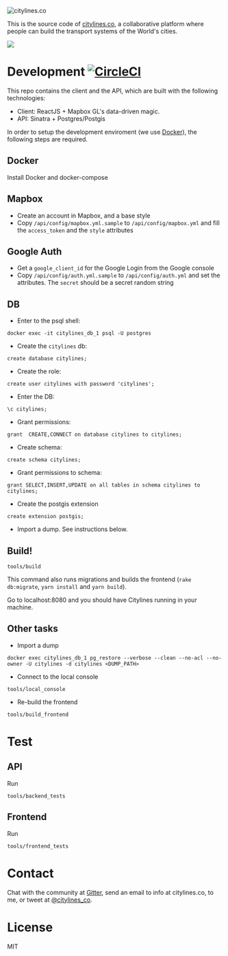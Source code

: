 ![citylines.co](https://user-images.githubusercontent.com/6061036/33101609-a6c7569a-cef7-11e7-8a49-1846b3ccf852.png)

This is the source code of [citylines.co](https://www.citylines.co), a collaborative platform where people can build the transport systems of the World's cities.

![](https://user-images.githubusercontent.com/6061036/40272543-53a12d90-5b85-11e8-88a9-787f257fd243.png)

Development [![CircleCI](https://circleci.com/gh/BrunoSalerno/citylines/tree/master.svg?style=svg)](https://circleci.com/gh/BrunoSalerno/citylines/tree/master)
===========

This repo contains the client and the API, which are built with the following technologies:
- Client: ReactJS + Mapbox GL's data-driven magic.
- API: Sinatra + Postgres/Postgis

In order to setup the development enviroment (we use [Docker](https://www.docker.com/)), the following steps are required.

Docker
------
Install Docker and docker-compose

Mapbox
------
- Create an account in Mapbox, and a base style
- Copy `/api/config/mapbox.yml.sample` to `/api/config/mapbox.yml` and fill the `access_token` and the `style` attributes

Google Auth
-----------
- Get a `google_client_id` for the Google Login from the Google console
- Copy `/api/config/auth.yml.sample` to `/api/config/auth.yml` and set the attributes. The `secret` should be a secret random string

DB
--
- Enter to the psql shell:
```
docker exec -it citylines_db_1 psql -U postgres
```

- Create the `citylines` db:
```
create database citylines;
```

- Create the role:
```
create user citylines with password 'citylines';
```

- Enter the DB:
```
\c citylines;
```

- Grant permissions:
```
grant  CREATE,CONNECT on database citylines to citylines;
```

- Create schema:
```
create schema citylines;
```

- Grant permissions to schema:
```
grant SELECT,INSERT,UPDATE on all tables in schema citylines to citylines;
```

- Create the postgis extension
```
create extension postgis;
```

- Import a dump. See instructions below.

Build!
------

```
tools/build
```

This command also runs migrations and builds the frontend (`rake db:migrate`, `yarn install` and `yarn build`).

Go to localhost:8080 and you should have Citylines running in your machine.

Other tasks
-------

- Import a dump
```
docker exec citylines_db_1 pg_restore --verbose --clean --no-acl --no-owner -U citylines -d citylines <DUMP_PATH>
```

- Connect to the local console
```
tools/local_console
```

- Re-build the frontend
```
tools/build_frontend
```

Test
====
API
---
Run
```
tools/backend_tests
```

Frontend
------
Run
```
tools/frontend_tests
```

Contact
=======

Chat with the community at [Gitter](https://gitter.im/citylines/Lobby), send an email to info at citylines.co, to me, or tweet at [@citylines_co](https://twitter.com/citylines_co).

License
=======
MIT
